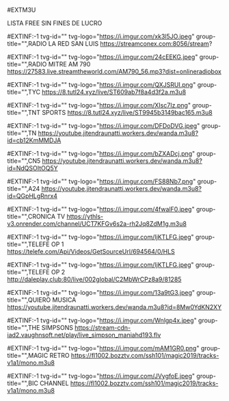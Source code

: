 #EXTM3U

LISTA FREE SIN FINES DE LUCRO



#EXTINF:-1 tvg-id="" tvg-logo="https://i.imgur.com/xk3l5JO.jpeg" group-title="",RADIO LA RED SAN LUIS
https://streamconex.com:8056/stream?

#EXTINF:-1 tvg-id="" tvg-logo="https://i.imgur.com/24cEEKG.jpeg" group-title="",RADIO MITRE AM 790
https://27583.live.streamtheworld.com/AM790_56.mp3?dist=onlineradiobox

#EXTINF:-1 tvg-id="" tvg-logo="https://i.imgur.com/QXJSRUI.png" group-title="",TYC
https://8.tutl24.xyz/live/ST609ab7f8a4d3f2a.m3u8

#EXTINF:-1 tvg-id="" tvg-logo="https://i.imgur.com/XIsc7Iz.png" group-title="",TNT SPORTS
https://8.tutl24.xyz/live/ST9945b3149bac165.m3u8

#EXTINF:-1 tvg-id="" tvg-logo="https://i.imgur.com/DFDoDVG.jpeg" group-title="",TN
https://youtube.jitendraunatti.workers.dev/wanda.m3u8?id=cb12KmMMDJA

#EXTINF:-1 tvg-id="" tvg-logo="https://i.imgur.com/bZXADcj.png" group-title="",CN5
https://youtube.jitendraunatti.workers.dev/wanda.m3u8?id=NdQSOItOQ5Y

#EXTINF:-1 tvg-id="" tvg-logo="https://i.imgur.com/FS88Nb7.png" group-title="",A24
https://youtube.jitendraunatti.workers.dev/wanda.m3u8?id=QGpHLgRnrx4

#EXTINF:-1 tvg-id="" tvg-logo="https://i.imgur.com/4fwalF0.jpeg" group-title="",CRONICA TV
https://ythls-v3.onrender.com/channel/UCT7KFGv6s2a-rh2Jq8ZdM1g.m3u8


#EXTINF:-1 tvg-id="" tvg-logo="https://i.imgur.com/IjKTLFG.jpeg" group-title="",TELEFE OP 1
https://telefe.com/Api/Videos/GetSourceUrl/694564/0/HLS

#EXTINF:-1 tvg-id="" tvg-logo="https://i.imgur.com/IjKTLFG.jpeg" group-title="",TELEFE OP 2
http://daleplay.club:80/live/002global/C2MbWrCPz8a9/81285

#EXTINF:-1 tvg-id="" tvg-logo="https://i.imgur.com/13a9tG3.jpeg" group-title="",QUIERO MUSICA
https://youtube.jitendraunatti.workers.dev/wanda.m3u8?id=8Mw0YdKN2XY

#EXTINF:-1 tvg-id="" tvg-logo="https://i.imgur.com/Wnlgp4x.jpeg" group-title="",THE SIMPSONS
https://stream-cdn-iad2.vaughnsoft.net/play/live_simpson_maniahd193.flv

#EXTINF:-1 tvg-id="" tvg-logo="https://i.imgur.com/mAM1GR0.png" group-title="",MAGIC RETRO
https://fl1002.bozztv.com/ssh101/magic2019/tracks-v1a1/mono.m3u8

#EXTINF:-1 tvg-id="" tvg-logo="https://i.imgur.com/JVygfoE.jpeg" group-title="",BIC CHANNEL
https://fl1002.bozztv.com/ssh101/magic2019/tracks-v1a1/mono.m3u8














